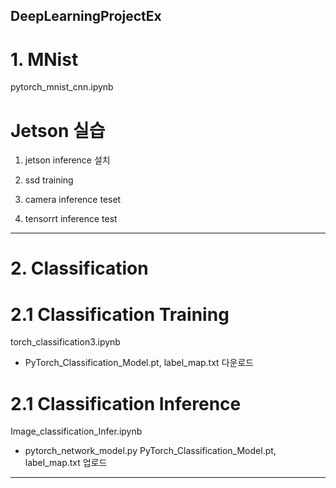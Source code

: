## DeepLearningProjectEx

# 1. MNist

pytorch_mnist_cnn.ipynb

# Jetson 실습

1) jetson inference 설치

2) ssd training 

3) camera inference teset

4) tensorrt inference test




------------------------------------------
# 2. Classification

# 2.1 Classification Training 

torch_classification3.ipynb

- PyTorch_Classification_Model.pt, label_map.txt 다운로드

# 2.1 Classification Inference 

Image_classification_Infer.ipynb

- pytorch_network_model.py PyTorch_Classification_Model.pt, label_map.txt 업로드


--------------------------------------------------------------






